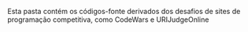 Esta pasta contém os códigos-fonte derivados dos desafios de sites de programação competitiva, como CodeWars e URIJudgeOnline
